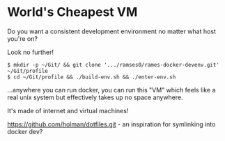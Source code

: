 World's Cheapest VM
===================

Do you want a consistent development environment no matter what host you're on?

Look no further!

```
$ mkdir -p ~/Git/ && git clone '.../ramses0/rames-docker-devenv.git' ~/Git/profile
$ cd ~/Git/profile && ./build-env.sh && ./enter-env.sh
```

...anywhere you can run docker, you can run this "VM" which feels like a real unix system but effectively takes up no space anywhere.

It's made of internet and virtual machines!

https://github.com/holman/dotfiles.git - an inspiration for symlinking into docker dev?
